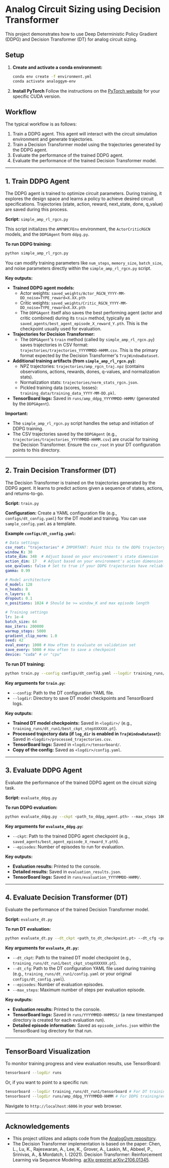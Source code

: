 # Analog Circuit Sizing using Decision Transformer

This project demonstrates how to use Deep Deterministic Policy Gradient (DDPG) and Decision Transformer (DT) for analog circuit sizing.

## Setup

1.  **Create and activate a conda environment:**
    ```bash
    conda env create -f environment.yml
    conda activate analoggym-env
    ```

2.  **Install PyTorch**
    Follow the instructions on the [PyTorch website](https://pytorch.org/get-started/locally/) for your specific CUDA version.

## Workflow

The typical workflow is as follows:

1.  Train a DDPG agent. This agent will interact with the circuit simulation environment and generate trajectories.
2.  Train a Decision Transformer model using the trajectories generated by the DDPG agent.
3.  Evaluate the performance of the trained DDPG agent.
4.  Evaluate the performance of the trained Decision Transformer model.

---

## 1. Train DDPG Agent

The DDPG agent is trained to optimize circuit parameters. During training, it explores the design space and learns a policy to achieve desired circuit specifications. Trajectories (state, action, reward, next_state, done, q_value) are saved during this process.

**Script:** `simple_amp_rl_rgcn.py`

This script initializes the `AMPNMCFEnv` environment, the `ActorCriticRGCN` models, and the `DDPGAgent` from `ddpg.py`.

**To run DDPG training:**

```bash
python simple_amp_rl_rgcn.py
```
You can modify training parameters like `num_steps`, `memory_size`, `batch_size`, and noise parameters directly within the `simple_amp_rl_rgcn.py` script.

**Key outputs:**

*   **Trained DDPG agent models:**
    *   Actor weights: `saved_weights/Actor_RGCN_YYYY-MM-DD_noise=TYPE_reward=X.XX.pth`
    *   Critic weights: `saved_weights/Critic_RGCN_YYYY-MM-DD_noise=TYPE_reward=X.XX.pth`
    *   The `DDPGAgent` itself also saves the best performing agent (actor and critic combined) during its `train` method, typically as `saved_agents/best_agent_episode_X_reward_Y.pth`. This is the checkpoint usually used for evaluation.
*   **Trajectories for Decision Transformer:**
    *   The `DDPGAgent`'s `train` method (called by `simple_amp_rl_rgcn.py`) saves trajectories in CSV format: `trajectories/trajectories_YYYYMMDD-HHMM.csv`. This is the primary format expected by the Decision Transformer's `TrajWindowDataset`.
*   **Additional training artifacts (from `simple_amp_rl_rgcn.py`):**
    *   NPZ trajectories: `trajectories/amp_rgcn_traj.npz` (contains observations, actions, rewards, dones, q-values, and normalization stats).
    *   Normalization stats: `trajectories/norm_stats_rgcn.json`.
    *   Pickled training data (scores, losses): `training_data/training_data_YYYY-MM-DD.pkl`.
*   **TensorBoard logs:** Saved in `runs/amp_ddpg_YYYYMMDD-HHMM/` (generated by the `DDPGAgent`).

**Important:**
*   The `simple_amp_rl_rgcn.py` script handles the setup and initiation of DDPG training.
*   The CSV trajectories saved by the `DDPGAgent` (e.g., `trajectories/trajectories_YYYYMMDD-HHMM.csv`) are crucial for training the Decision Transformer. Ensure the `csv_root` in your DT configuration points to this directory.

---

## 2. Train Decision Transformer (DT)

The Decision Transformer is trained on the trajectories generated by the DDPG agent. It learns to predict actions given a sequence of states, actions, and returns-to-go.

**Script:** `train.py`

**Configuration:**
Create a YAML configuration file (e.g., `configs/dt_config.yaml`) for the DT model and training. You can use `sample_config.yaml` as a template.

**Example `configs/dt_config.yaml`:**
```yaml
# Data settings
csv_root: "trajectories" # IMPORTANT: Point this to the DDPG trajectory output dir (e.g., "trajectories/")
window_K: 30
state_dim: 348  # Adjust based on your environment's state dimension
action_dim: 17   # Adjust based on your environment's action dimension
use_qvalues: false # Set to true if your DDPG trajectories have reliable q_values you want to use as returns
gamma: 0.99

# Model architecture
d_model: 128
n_heads: 8
n_layers: 6
dropout: 0.1
n_positions: 1024 # Should be >= window_K and max episode length

# Training settings
lr: 1e-4
batch_size: 64
max_iters: 200000
warmup_steps: 5000
gradient_clip_norm: 1.0
seed: 42
eval_every: 1000 # How often to evaluate on validation set
save_every: 5000 # How often to save a checkpoint
device: "cuda" # or "cpu"
```

**To run DT training:**

```bash
python train.py --config configs/dt_config.yaml --logdir training_runs/dt_run1
```

**Key arguments for `train.py`:**
*   `--config`: Path to the DT configuration YAML file.
*   `--logdir`: Directory to save DT model checkpoints and TensorBoard logs.

**Key outputs:**
*   **Trained DT model checkpoints:** Saved in `<logdir>/` (e.g., `training_runs/dt_run1/best_ckpt_stepXXXXXX.pt`).
*   **Processed trajectory data (if `log_dir` is enabled in `TrajWindowDataset`):** Saved in `<logdir>/processed_trajectories.csv`.
*   **TensorBoard logs:** Saved in `<logdir>/tensorboard/`.
*   **Copy of the config:** Saved as `<logdir>/config.yaml`.

---

## 3. Evaluate DDPG Agent

Evaluate the performance of the trained DDPG agent on the circuit sizing task.

**Script:** `evaluate_ddpg.py`

**To run DDPG evaluation:**

```bash
python evaluate_ddpg.py --ckpt <path_to_ddpg_agent.pth> --max_steps 100
```

**Key arguments for `evaluate_ddpg.py`:**
*   `--ckpt`: Path to the trained DDPG agent checkpoint (e.g., `saved_agents/best_agent_episode_X_reward_Y.pth`).
*   `--episodes`: Number of episodes to run for evaluation.

**Key outputs:**
*   **Evaluation results:** Printed to the console.
*   **Detailed results:** Saved in `evaluation_results.json`.
*   **TensorBoard logs:** Saved in `runs/evaluation_YYYYMMDD-HHMM/`.

---

## 4. Evaluate Decision Transformer (DT)

Evaluate the performance of the trained Decision Transformer model.

**Script:** `evaluate_dt.py`

**To run DT evaluation:**

```bash
python evaluate_dt.py --dt_ckpt <path_to_dt_checkpoint.pt> --dt_cfg <path_to_dt_config.yaml> --max_steps 100
```

**Key arguments for `evaluate_dt.py`:**
*   `--dt_ckpt`: Path to the trained DT model checkpoint (e.g., `training_runs/dt_run1/best_ckpt_stepXXXXXX.pt`).
*   `--dt_cfg`: Path to the DT configuration YAML file used during training (e.g., `training_runs/dt_run1/config.yaml` or your original `configs/dt_config.yaml`).
*   `--episodes`: Number of evaluation episodes.
*   `--max_steps`: Maximum number of steps per evaluation episode.

**Key outputs:**
*   **Evaluation results:** Printed to the console.
*   **TensorBoard logs:** Saved in `runs/YYYYMMDD-HHMMSS/` (a new timestamped directory is created for each evaluation run).
*   **Detailed episode information:** Saved as `episode_infos.json` within the TensorBoard log directory for that run.

---

## TensorBoard Visualization

To monitor training progress and view evaluation results, use TensorBoard:

```bash
tensorboard --logdir runs
```
Or, if you want to point to a specific run:
```bash
tensorboard --logdir training_runs/dt_run1/tensorboard # For DT training
tensorboard --logdir runs/amp_ddpg_YYYYMMDD-HHMM # For DDPG training/evaluation
```

Navigate to `http://localhost:6006` in your web browser.

---

## Acknowledgements

*   This project utilizes and adapts code from the [AnalogGym repository](https://github.com/CODA-Team/AnalogGym).
*   The Decision Transformer implementation is based on the paper: Chen, L., Lu, K., Rajeswaran, A., Lee, K., Grover, A., Laskin, M., Abbeel, P., Srinivas, A., & Mordatch, I. (2021). Decision Transformer: Reinforcement Learning via Sequence Modeling. [arXiv preprint arXiv:2106.01345](https://arxiv.org/abs/2106.01345).
